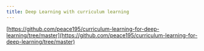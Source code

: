 ```yaml
---
title: Deep Learning with curriculum learning
---
```


[https://github.com/peace195/curriculum-learning-for-deep-learning/tree/master](https://github.com/peace195/curriculum-learning-for-deep-learning/tree/master)